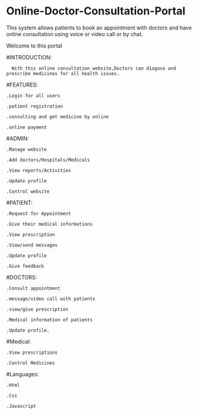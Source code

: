 # Online-Doctor-Consultation-Portal
This system allows patients to book an appointment with doctors and have online consultation using voice or video call or by chat.

Welcome to this portal

#INTRODUCTION:

      With this online consultation website,Doctors can diagose and prescribe medicines for all health issues.

#FEATURES:

    .Login for all users
 
    .patient registration
 
    .consulting and get medicine by online
  
    .online payment

#ADMIN:

    .Manage website
  
    .Add doctors/Hospitals/Medicals
  
    .View reports/Activities
  
    .Update profile
  
    .Control website
 
#PATIENT:

    .Request for Appointment
  
    .Give their medical informations
  
    .View prescription
  
    .View/send messages
  
    .Update profile
  
    .Give feedback
 
#DOCTORS:

    .Consult appointment 
  
    .message/video call with patients
  
    .view/give prescription
  
    .Medical information of patients
  
    .Update profile.
 
#Medical:

    .View prescriptions
   
    .Control Medicines
#Languages:

    .Html 
  
    .Css
  
    .Javascript
 
